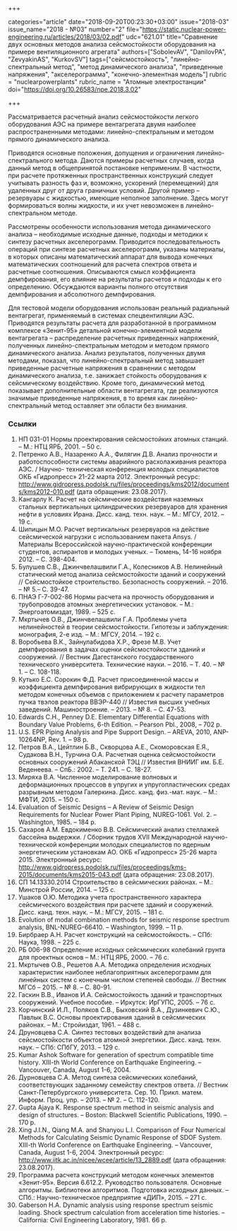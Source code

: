 +++

categories="article"
date="2018-09-20T00:23:30+03:00"
issue="2018-03"
issue_name="2018 - №03"
number="2"
file="https://static.nuclear-power-engineering.ru/articles/2018/03/02.pdf"
udc="621.01"
title="Сравнение двух основных методов анализа сейсмостойкости оборудования на примере вентиляционного агрегата"
authors=["SobolevAV", "DanilovPA", "ZevyakinAS", "KurkovSV"]
tags=["сейсмостойкость", "линейно-спектральный метод", "метод динамического анализа", "приведенные напряжения", "акселерограмма", "конечно-элементная модель"]
rubric = "nuclearpowerplants"
rubric_name = "Aтомные электростанции"
doi="https://doi.org/10.26583/npe.2018.3.02"

+++

Рассматривается расчетный анализ сейсмостойкости легкого оборудования АЭС на примере вентагрегата двумя наиболее распространенными методами: линейно-спектральным и методом прямого динамического анализа.

Приводятся основные положения, допущения и ограничения линейно-спектрального метода. Даются примеры расчетных случаев, когда данный метод в общепринятой постановке неприменим. В частности, при расчете протяженных пространственных конструкций следует учитывать разность фаз и, возможно, ускорений (перемещений) для удаленных друг от друга граничных условий. Другой пример – резервуары с жидкостью, имеющие неполное заполнение. Здесь могут формироваться волны жидкости, и их учет невозможен в линейно-спектральном методе.

Рассмотрены особенности использования метода динамического анализа – необходимые исходные данные, подходы и методики к синтезу расчетных акселерограмм. Приводится последовательность операций при синтезе расчетных акселерограмм, указаны материалы, в которых описаны математический аппарат для вывода конечных математических соотношений для расчета спектров ответа и расчетные соотношения. Описываются смысл коэффициента демпфирования, его влияние на результаты расчетов и подходы к его определению. Обсуждаются варианты полного отсутствия демпфирования и абсолютного демпфирования.

Для тестовой модели оборудования использован реальный радиальный вентагрегат, применяемый в системах спецвентиляции АЭС. Приводятся результаты расчета для разработанной в программном комплексе «Зенит-95» детальной конечно-элементной модели вентагрегата – распределение расчетных приведенных напряжений, полученных линейно-спектральным методом и методом прямого динамического анализа. Анализ результатов, полученных двумя методами, показал, что линейно-спектральный метод завышает приведенные расчетные напряжения в сравнении с методом динамического анализа, т.е. занижает стойкость оборудования к сейсмическому воздействию. Кроме того, динамический метод показывает дополнительные области вентагрегата, где реализуются значимые приведенные напряжения, в то время как линейно-спектральный метод оставляет эти области без внимания.

### Ссылки

1. НП 031-01 Нормы проектирования сейсмостойких атомных станций. – М.: НТЦ ЯРБ, 2001. – 50 с.
2. Петренко А.В., Назаренко А.А., Филягин Д.В. Анализ прочности и работоспособности системы аварийного расхолаживания реактора АЭС. / Научно- техническая конференция молодых специалистов ОКБ «Гидропресс» 21-22 марта 2012. Электронный ресурс: http://www.gidropress.podolsk.ru/files/proceedings/kms2012/documents/kms2012-010.pdf (дата обращения: 23.08.2017).
3. Кангарлу К. Расчет на сейсмические воздействия наземных стальных вертикальных цилиндрических резервуаров для хранения нефти в условиях Ирана. Дисс. канд. техн. наук. – М.: МГСУ, 2012. – 19 с.
4. Шипицын М.О. Расчет вертикальных резервуаров на действие сейсмической нагрузки с использованием пакета Ansys. / Материалы Всероссийской научно-практической конференции студентов, аспирантов и молодых ученых. – Тюмень, 14-16 ноября 2012. – С. 398-404.
5. Булушев С.В., Джинчвелашвили Г.А., Колесников А.В. Нелинейный статический метод анализа сейсмостойкости зданий и сооружений // Сейсмостойкое строительство. Безопасность сооружений. – 2016. – № 5.– С. 39-47.
6. ПНАЭ Г-7-002-86 Нормы расчета на прочность оборудования и трубопроводов атомных энергетических установок. – М.: Энергоатомиздат, 1989. – 525 c.
7. Мкртычев О.В., Джинчвелашвили Г.А. Проблемы учета нелинейностей в теории сейсмостойкости. Гипотезы и заблуждения: монография, 2-е изд. – М.: МГСУ, 2014. – 192 с.
8. Воробьева В.К., Зайнулабидова Х.Р., Фрезе М.В. Учет демпфирования в задачах оценки сейсмостойкости зданий и сооружений. // Вестник Дагестанского государственного технического университета. Технические науки. – 2016. – Т. 40. – № 1. – С. 108-118.
9. Кутько Е.С. Сорокин Ф.Д. Расчет присоединенной массы и коэффициента демпфирования вибрирующих в жидкости тел методом конечных объемов с приложением к расчету параметров пучка твэлов реактора ВВЭР-440 // Известия высших учебных заведений. Машиностроение. – 2013. – № 8. – С. 47-53.
10. Edwards C.H., Penney D.E. Elementary Differential Equations with Boundary Value Problems, 6-th Edition. – Pearson Pbl., 2008, – 702 p.
11. U.S. EPR Piping Analysis and Pipe Support Design. – AREVA, 2010, ANP-10264NP, Rev. 1. – 98 p.
12. Петров В.А., Цейтлин Б.В., Скворцова А.Е., Скоморовская Е.Я., Судакова В.Н., Турчина О.А. Расчетная оценка сейсмостойкости основных сооружений Абаканской ТЭЦ // Известия ВНИИГ им. Б.Е. Веденеева. – СпБ.: 2002. – Т. 241. – C. 18-27.
13. Миряха В.А. Численное моделирование волновых и деформационных процессов в упругих и упругопластических средах разрывным методом Галеркина. Дисс. канд. физ.-мат. наук. – М.: МФТИ, 2015. – 150 с.
14. Evaluation of Seismic Designs – A Review of Seismic Design Requirements for Nuclear Power Plant Piping, NUREG-1061. Vol. 2. – Washington, 1985. – 184 p.
15. Сахаров А.М. Евдокименко В.В. Сейсмический анализ стеллажей бассейна выдержки. / Сборник трудов XVII Международной научно-технической конференции молодых специалистов по ядерным энергетическим установкам АО. ОКБ «Гидропресс» 25-26 марта 2015. Электронный ресурс: http://www.gidropress.podolsk.ru/files/proceedings/kms-2015/documents/kms2015-043.pdf (дата обращения: 23.08.2017).
16. СП 14.13330.2014 Строительство в сейсмических районах. – М.: Минстрой России, 2014. – 125 с.
17. Ушаков О.Ю. Методика учета пространственного характера сейсмического воздействия при расчете зданий и сооружений. Дисс. канд. техн. наук. – М.: МГСУ, 2015. – 181 с.
18. Evolution of modal combination methods for seismic response spectrum analysis, BNL-NUREG-66410. – Washington, 1999. – 11 p.
19. Бирбраер А.Н. Расчет конструкций на сейсмостойкость. – СПб: Наука, 1998. – 225 с.
20. РБ 006-98 Определение исходных сейсмических колебаний грунта для проектных основ – М.: НТЦ ЯРБ, 2000. – 76 с.
21. Мкртычев О.В., Решетов А.А. Методика определения исходных характеристик наиболее неблагоприятных акселерограмм для линейных систем с конечным числом степеней свободы. // Вестник МГСб – 2015. – № 8. – С. 80-91.
22. Гаскин В.В., Иванов И.А. Сейсмостойкость зданий и транспортных сооружений. Учебное пособие. – Иркутск: ИрГУПС, 2005. – 76 с.
23. Корчинский И.Л., Поляков С.В., Быховский В.А., Дузинкевич С.Ю., Павлык В.С. Основы проектирования зданий в сейсмических районах. – М.: Стройиздат, 1961. – 488 с.
24. Друновцева С.А. Синтез тестовых воздействий для анализа сейсмостойкости объектов атомной энергетики. Дисс. канд. техн. наук. – СПб: СПбГУ, 2013. – 129 с.
25. Kumar Ashok Software for generation of spectrum compatible time history. XIII-th World Conference on Earthquake Engineering. – Vancouver, Canada, August 1-6, 2004.
26. Дурновцева С.А. Метод синтеза сейсмических колебаний, соответствующих заданному семейству спектров ответа. // Вестник Санкт-Петербургского университета. Сер. 10. Прикл. матем. Информ. Проц. упр. – 2013. – № 2. – C. 112-120.
27. Gupta Ajaya K. Response spectrum method in seismic analysis and design of structures. – Boston: Blackwell Scientific Publications, 1990. – 170 p.
28. Xing J.I.N., Qiang M.A. and Shanyou L.I. Comparison of Four Numerical Methods for Calculating Seismic Dynamic Response of SDOF System. XIII-th World Conference on Earthquake Engineering. – Vancouver, Canada, August 1-6, 2004. Электронный ресурс: http://www.iitk.ac.in/nicee/wcee/article/13_2889.pdf (дата обращения: 23.08.2017).
29. Программа расчета конструкций методом конечных элементов «Зенит-95». Версия 6.612.2. Руководство пользователя. Основные алгоритмы. Библиотеки алгоритмов. Подготовка исходных данных. – СПб.: Научно-техническое предприятие «ДИП», 2015. – 271 c.
30. Gaberson H.A. Dynamic analysis using response spectrum seismic loading. Shock spectrum calculation from acceleration time histories. – California: Civil Engineering Laboratory, 1981. 66 p.